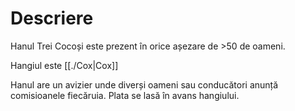 # Descriere

Hanul Trei Cocoși este prezent în orice așezare de >50 de oameni. 

Hangiul este [[./Cox|Cox]]

Hanul are un avizier unde diverși oameni sau conducători anunță comisioanele fiecăruia. Plata se lasă în avans hangiului. 
# 